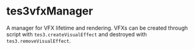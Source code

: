 # tes3vfxManager

A manager for VFX lifetime and rendering. VFXs can be created through script with `tes3.createVisualEffect` and destroyed with `tes3.removeVisualEffect`.

